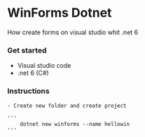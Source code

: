 # WinForms Dotnet
How create forms on visual studio whit .net 6


### Get started
- Visual studio code
- .net 6 (C#)
    
    
### Instructions
    - Create new folder and create project
    
    '''
        dotnet new winforms --name hellowin
    '''
